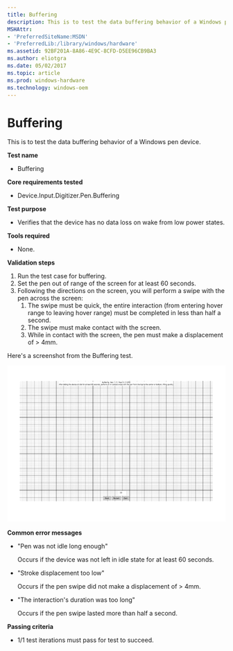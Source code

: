 ```yaml
---
title: Buffering
description: This is to test the data buffering behavior of a Windows pen device.
MSHAttr:
- 'PreferredSiteName:MSDN'
- 'PreferredLib:/library/windows/hardware'
ms.assetid: 92BF201A-8A86-4E9C-8CFD-D5EE96CB9BA3
ms.author: eliotgra
ms.date: 05/02/2017
ms.topic: article
ms.prod: windows-hardware
ms.technology: windows-oem
---
```


# Buffering


This is to test the data buffering behavior of a Windows pen device.

**Test name**

-   Buffering

**Core requirements tested**

-   Device.Input.Digitizer.Pen.Buffering

**Test purpose**

-   Verifies that the device has no data loss on wake from low power states.

**Tools required**

-   None.

**Validation steps**

1. Run the test case for buffering.
2. Set the pen out of range of the screen for at least 60 seconds.
3. Following the directions on the screen, you will perform a swipe with the pen across the screen:
   1. The swipe must be quick, the entire interaction (from entering hover range to leaving hover range) must be completed in less than half a second.
   2. The swipe must make contact with the screen.
   3. While in contact with the screen, the pen must make a displacement of &gt; 4mm.

Here's a screenshot from the Buffering test.

![screenshot from the buffering test for a windows pen device.](../images/pen-test-buffer.png)

**Common error messages**

-   "Pen was not idle long enough"
    
    Occurs if the device was not left in idle state for at least 60 seconds.
-   "Stroke displacement too low"
    
    Occurs if the pen swipe did not make a displacement of &gt; 4mm.
-   "The interaction's duration was too long"
    
    Occurs if the pen swipe lasted more than half a second.

**Passing criteria**

-   1/1 test iterations must pass for test to succeed.
